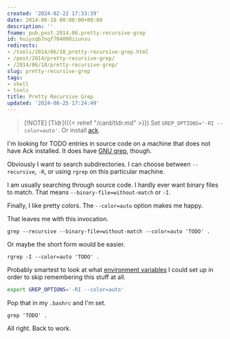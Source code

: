 ```yaml
---
created: '2024-02-22 17:33:39'
date: 2014-06-18 00:00:00+00:00
description: ''
fname: pub.post.2014.06.pretty-recursive-grep
id: huiysqb7nqf704098iiunsu
redirects:
- /tools/2014/06/18_pretty-recursive-grep.html
- /post/2014/pretty-recursive-grep/
- /2014/06/18/pretty-recursive-grep/
slug: pretty-recursive-grep
tags:
- shell
- tools
title: Pretty Recursive Grep
updated: '2024-08-25 17:24:49'
---
```


> [!NOTE] [Tldr]({{< relref "/card/tldr.md" >}})
> Set `GREP_OPTIONS='-RI --color=auto'`. Or install [ack](http://beyondgrep.com).

<!--more-->

I'm looking for TODO entries in source code on a machine that does not have Ack installed. It does have [GNU grep](http://www.gnu.org/software/grep/), though.

Obviously I want to search subdirectories. I can choose between `--recursive`, `-R`, or using `rgrep` on this particular machine.

I am usually searching through source code. I hardly ever want binary files to match. That means `--binary-file=without-match`  or `-I`.

Finally, I like pretty colors. The `--color=auto` option makes me happy.

That leaves me with this invocation.

``` console
grep --recursive --binary-file=without-match --color=auto 'TODO' .
```

Or maybe the short form would be easier.

``` console
rgrep -I --color=auto 'TODO' .
```

Probably smartest to look at what [environment variables](http://www.gnu.org/software/grep/manual/html_node/Environment-Variables.html) I could set up in order to skip remembering this stuff at all.

``` bash
export GREP_OPTIONS='-RI --color=auto'
```

Pop that in my `.bashrc` and I'm set.

``` console
grep 'TODO' .
```

All right. Back to work.